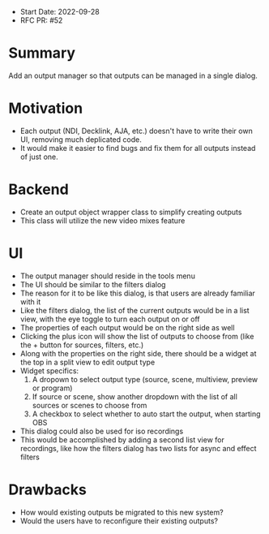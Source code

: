 - Start Date: 2022-09-28
- RFC PR: #52

# Summary

Add an output manager so that outputs can be managed in a single dialog.

# Motivation

- Each output (NDI, Decklink, AJA, etc.) doesn't have to write their own UI, removing much deplicated code.
- It would make it easier to find bugs and fix them for all outputs instead of just one.

# Backend

- Create an output object wrapper class to simplify creating outputs
- This class will utilize the new video mixes feature

# UI

- The output manager should reside in the tools menu
- The UI should be similar to the filters dialog
- The reason for it to be like this dialog, is that users are already familiar with it
- Like the filters dialog, the list of the current outputs would be in a list view, with the eye toggle to turn each output on or off
- The properties of each output would be on the right side as well
- Clicking the plus icon will show the list of outputs to choose from (like the + button for sources, filters, etc.)
- Along with the properties on the right side, there should be a widget at the top in a split view to edit output type
- Widget specifics:
	1. A dropown to select output type (source, scene, multiview, preview or program)
	2. If source or scene, show another dropdown with the list of all sources or scenes to choose from
	3. A checkbox to select whether to auto start the output, when starting OBS
- This dialog could also be used for iso recordings
- This would be accomplished by adding a second list view for recordings, like how the filters dialog has two lists for async and effect filters

# Drawbacks

- How would existing outputs be migrated to this new system?
- Would the users have to reconfigure their existing outputs?
